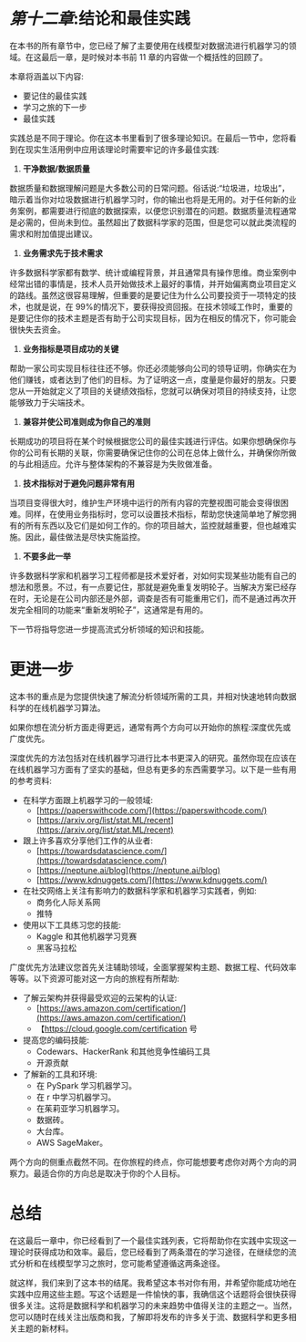

# *第十二章*:结论和最佳实践

在本书的所有章节中，您已经了解了主要使用在线模型对数据流进行机器学习的领域。在这最后一章，是时候对本书前 11 章的内容做一个概括性的回顾了。

本章将涵盖以下内容:

*   要记住的最佳实践
*   学习之旅的下一步
*   最佳实践

实践总是不同于理论。你在这本书里看到了很多理论知识。在最后一节中，您将看到在现实生活用例中应用该理论时需要牢记的许多最佳实践:

1.  **干净数据/数据质量**

数据质量和数据理解问题是大多数公司的日常问题。俗话说:“垃圾进，垃圾出”，暗示着当你对垃圾数据进行机器学习时，你的输出也将是无用的。对于任何新的业务案例，都需要进行彻底的数据探索，以便您识别潜在的问题。数据质量流程通常是必需的，但尚未到位。虽然超出了数据科学家的范围，但是您可以就此类流程的需求和附加值提出建议。

1.  **业务需求先于技术需求**

许多数据科学家都有数学、统计或编程背景，并且通常具有操作思维。商业案例中经常出错的事情是，技术人员开始做技术上最好的事情，并开始偏离商业项目定义的路线。虽然这很容易理解，但重要的是要记住为什么公司要投资于一项特定的技术，也就是说，在 99%的情况下，要获得投资回报。在技术领域工作时，重要的是要记住你的技术主题是否有助于公司实现目标，因为在相反的情况下，你可能会很快失去资金。

1.  **业务指标是项目成功的关键**

帮助一家公司实现目标往往还不够。你还必须能够向公司的领导证明，你确实在为他们赚钱，或者达到了他们的目标。为了证明这一点，度量是你最好的朋友。只要您从一开始就定义了项目的关键绩效指标，您就可以确保对项目的持续支持，让您能够致力于尖端技术。

1.  **兼容并使公司准则成为你自己的准则**

长期成功的项目将在某个时候根据您公司的最佳实践进行评估。如果你想确保你与你的公司有长期的关联，你需要确保记住你的公司在总体上做什么，并确保你所做的与此相适应。允许与整体架构的不兼容是为失败做准备。

1.  **技术指标对于避免问题非常有用**

当项目变得很大时，维护生产环境中运行的所有内容的完整视图可能会变得很困难。同样，在使用业务指标时，您可以设置技术指标，帮助您快速简单地了解您拥有的所有东西以及它们是如何工作的。你的项目越大，监控就越重要，但也越难实施。因此，最佳做法是尽快实施监控。

1.  **不要多此一举**

许多数据科学家和机器学习工程师都是技术爱好者，对如何实现某些功能有自己的想法和愿景。不过，有一点要记住，那就是避免重复发明轮子。当解决方案已经存在时，无论是在公司内部还是外部，调查是否有可能重用它们，而不是通过再次开发完全相同的功能来“重新发明轮子”，这通常是有用的。

下一节将指导您进一步提高流式分析领域的知识和技能。

# 更进一步

这本书的重点是为您提供快速了解流分析领域所需的工具，并相对快速地转向数据科学的在线机器学习算法。

如果你想在流分析方面走得更远，通常有两个方向可以开始你的旅程:深度优先或广度优先。

深度优先的方法包括对在线机器学习进行比本书更深入的研究。虽然你现在应该在在线机器学习方面有了坚实的基础，但总有更多的东西需要学习。以下是一些有用的参考资料:

*   在科学方面跟上机器学习的一般领域:
    *   [https://paperswithcode.com/](https://paperswithcode.com/)
    *   [https://arxiv.org/list/stat.ML/recent](https://arxiv.org/list/stat.ML/recent)
*   跟上许多喜欢分享他们工作的从业者:
    *   [https://towardsdatascience.com/](https://towardsdatascience.com/)
    *   [https://neptune.ai/blog](https://neptune.ai/blog)
    *   [https://www.kdnuggets.com/](https://www.kdnuggets.com/)
*   在社交网络上关注有影响力的数据科学家和机器学习实践者，例如:
    *   商务化人际关系网
    *   推特
*   使用以下工具练习您的技能:
    *   Kaggle 和其他机器学习竞赛
    *   黑客马拉松

广度优先方法建议您首先关注辅助领域，全面掌握架构主题、数据工程、代码效率等等。以下资源可能对这一方向的旅程有所帮助:

*   了解云架构并获得最受欢迎的云架构的认证:
    *   [https://aws.amazon.com/certification/](https://aws.amazon.com/certification/)
    *   【https://cloud.google.com/certification 号
*   提高您的编码技能:
    *   Codewars、HackerRank 和其他竞争性编码工具
    *   开源贡献
*   了解新的工具和环境:
    *   在 PySpark 学习机器学习。
    *   在 r 中学习机器学习。
    *   在茱莉亚学习机器学习。
    *   数据砖。
    *   大台库。
    *   AWS SageMaker。

两个方向的侧重点截然不同。在你旅程的终点，你可能想要考虑你对两个方向的洞察力。最适合你的方向总是取决于你的个人目标。

# 总结

在这最后一章中，你已经看到了一个最佳实践列表，它将帮助你在实践中实现这一理论时获得成功和效率。最后，您已经看到了两条潜在的学习途径，在继续您的流式分析和在线模型学习之旅时，您可能希望遵循这两条途径。

就这样，我们来到了这本书的结尾。我希望这本书对你有用，并希望你能成功地在实践中应用这些主题。写这个话题是一件愉快的事，我确信这个话题将会很快获得很多关注。这将是数据科学和机器学习的未来趋势中值得关注的主题之一。当然，您可以随时在线关注出版商和我，了解即将发布的许多关于流、数据科学和更多相关主题的新材料。